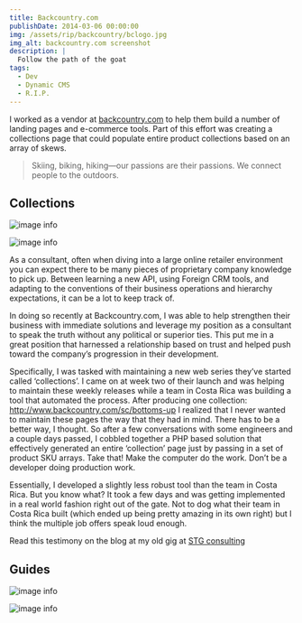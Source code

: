 ```yaml
---
title: Backcountry.com
publishDate: 2014-03-06 00:00:00
img: /assets/rip/backcountry/bclogo.jpg
img_alt: backcountry.com screenshot
description: |
  Follow the path of the goat
tags:
  - Dev
  - Dynamic CMS
  - R.I.P.
---
```


I worked as a vendor at <a href="backcountry.com" target="_blank">backcountry.com</a> to help them build a number of landing pages and e-commerce tools. Part of this effort was creating a collections page that could populate entire product collections based on an array of skews. 

> Skiing, biking, hiking—our passions are their passions. We connect people to the outdoors.

## Collections

![image info](/public/assets/rip/backcountry/collections-2-sm.jpg)


![image info](/public/assets/rip/backcountry/collections-6-sm.jpg)

As a consultant, often when diving into a large online retailer environment you can expect there to be many pieces of proprietary company knowledge to pick up. Between learning a new API, using Foreign CRM tools, and adapting to the conventions of their business operations and hierarchy expectations, it can be a lot to keep track of.

In doing so recently at Backcountry.com‍‍, I was able to help strengthen their business with immediate solutions and leverage my position as a consultant to speak the truth without any political or superior ties. This put me in a great position that harnessed a relationship based on trust and helped push toward the company’s progression in their development.

Specifically, I was tasked with maintaining a new web series they’ve started called ‘collections’. I came on at week two of their launch and was helping to maintain these weekly releases while a team in Costa Rica was building a tool that automated the process. After producing one collection: 
http://www.backcountry.com/sc/bottoms-up‍‍ I realized that I never wanted to maintain these pages the way that they had in mind. There has to be a better way, I thought. So after a few conversations with some engineers and a couple days passed, I cobbled together a PHP based solution that effectively generated an entire ‘collection’ page just by passing in a set of product SKU arrays. Take that! 
Make the computer do the work. Don’t be a developer doing production work.

Essentially, I developed a slightly less robust tool than the team in Costa Rica. But you know what? It took a few days and was getting implemented in a real world fashion right out of the gate. 
Not to dog what their team in Costa Rica built (which ended up being pretty amazing in its own right) but I think the multiple job offers speak loud enough. 

Read this testimony on the blog at my old gig at <a href="https://stgconsulting.com/testimony-of-ryan-parrish/" target="_blank">STG consulting</a>

## Guides

![image info](/public/assets/rip/backcountry/oakley-outerwear-guide.png)

![image info](/public/assets/rip/backcountry/winter-ski-guide-13-14.png)